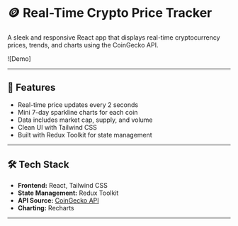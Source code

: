 # 🪙 Real-Time Crypto Price Tracker

A sleek and responsive React app that displays real-time cryptocurrency prices, trends, and charts using the CoinGecko API.

![Demo]<!-- Replace this with actual GIF/video link -->

---

## 🚀 Features

- Real-time price updates every 2 seconds
- Mini 7-day sparkline charts for each coin
- Data includes market cap, supply, and volume
- Clean UI with Tailwind CSS
- Built with Redux Toolkit for state management

---

## 🛠 Tech Stack

- **Frontend:** React, Tailwind CSS
- **State Management:** Redux Toolkit
- **API Source:** [CoinGecko API](https://www.coingecko.com/en/api)
- **Charting:** Recharts

---
